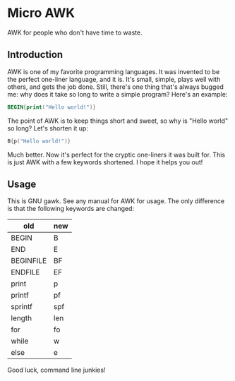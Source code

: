 # Micro AWK

AWK for people who don't have time to waste.

## Introduction

AWK is one of my favorite programming languages. It was invented
to be the perfect one-liner language, and it is. It's small, simple,
plays well with others, and gets the job done. Still, there's one
thing that's always bugged me: why does it take so long to write a simple
program? Here's an example:

```awk
BEGIN{print("Hello world!")}
```

The point of AWK is to keep things short and sweet, so why is
"Hello world" so long? Let's shorten it up:

```awk
B{p("Hello world!")}
```

Much better. Now it's perfect for the cryptic one-liners it was built for.
This is just AWK with a few keywords shortened. I hope it helps you out!

## Usage

This is GNU gawk. See any manual for AWK for usage. The only difference is that the following keywords are changed:

old | new
--- | ---
BEGIN | B
END | E
BEGINFILE | BF
ENDFILE | EF
print | p
printf | pf
sprintf | spf
length | len
for | fo
while | w
else | e

Good luck, command line junkies!

